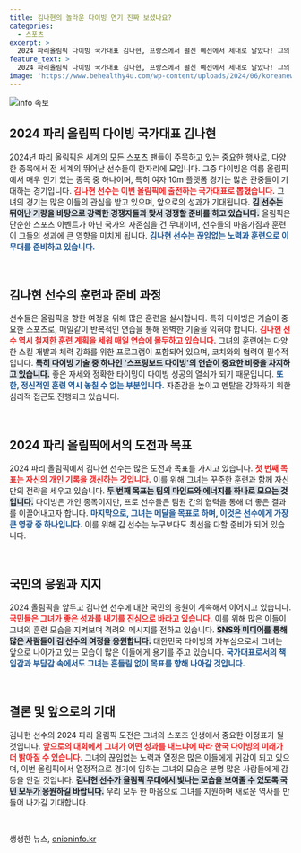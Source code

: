 ```yaml
---
title: 김나현의 놀라운 다이빙 연기 진짜 보셨나요?
categories:
  - 스포츠
excerpt: >
  2024 파리올림픽 다이빙 국가대표 김나현, 프랑스에서 펼친 예선에서 제대로 날았다! 그의 화려한 수중 퍼포먼스, 올림픽 메달을 향한 첫걸음을 확인해보세요!
feature_text: >
  2024 파리올림픽 다이빙 국가대표 김나현, 프랑스에서 펼친 예선에서 제대로 날았다! 그의 화려한 수중 퍼포먼스, 올림픽 메달을 향한 첫걸음을 확인해보세요!
image: 'https://www.behealthy4u.com/wp-content/uploads/2024/06/koreanews.jpg'
---
```


<p><img src="https://www.behealthy4u.com/wp-content/uploads/2024/06/koreanews.jpg" alt="info 속보" /></p>

<h2 data-ke-size="size26">2024 파리 올림픽 다이빙 국가대표 김나현</h2>

<p data-ke-size="size16">2024년 파리 올림픽은 세계의 모든 스포츠 팬들이 주목하고 있는 중요한 행사로, 다양한 종목에서 전 세계의 뛰어난 선수들이 한자리에 모입니다. 그중 다이빙은 여름 올림픽에서 매우 인기 있는 종목 중 하나이며, 특히 여자 10m 플랫폼 경기는 많은 관중들이 기대하는 경기입니다. <b><span style="color: #ee2323;">김나현 선수는 이번 올림픽에 출전하는 국가대표로 뽑혔습니다.</span></b> 그녀의 경기는 많은 이들의 관심을 받고 있으며, 앞으로의 성과가 기대됩니다. <b><span style="background-color: #21538527;">김 선수는 뛰어난 기량을 바탕으로 강력한 경쟁자들과 맞서 경쟁할 준비를 하고 있습니다.</span></b> 올림픽은 단순한 스포츠 이벤트가 아닌 국가의 자존심을 건 무대이며, 선수들의 마음가짐과 훈련이 그들의 성과에 큰 영향을 미치게 됩니다. <b><span style="color: #1a5490;">김나현 선수는 끊임없는 노력과 훈련으로 이 무대를 준비하고 있습니다.</span></b></p>

<p data-ke-size="size16">&nbsp;</p>

<h2 data-ke-size="size26">김나현 선수의 훈련과 준비 과정</h2>

<p data-ke-size="size16">선수들은 올림픽을 향한 여정을 위해 많은 훈련을 실시합니다. 특히 다이빙은 기술이 중요한 스포츠로, 매일같이 반복적인 연습을 통해 완벽한 기술을 익혀야 합니다. <b><span style="color: #ee2323;">김나현 선수 역시 철저한 훈련 계획을 세워 매일 연습에 몰두하고 있습니다.</span></b> 그녀의 훈련에는 다양한 스킬 개발과 체력 강화를 위한 프로그램이 포함되어 있으며, 코치와의 협력이 필수적입니다. <b><span style="background-color: #21538527;">특히 다이빙 기술 중 하나인 '스프링보드 다이빙'의 연습이 중요한 비중을 차지하고 있습니다.</span></b> 좋은 자세와 정확한 타이밍이 다이빙 성공의 열쇠가 되기 때문입니다. <b><span style="color: #1a5490;">또한, 정신적인 훈련 역시 놓칠 수 없는 부분입니다.</span></b> 자존감을 높이고 멘탈을 강화하기 위한 심리적 접근도 진행되고 있습니다.</p>

<p data-ke-size="size16">&nbsp;</p>

<h2 data-ke-size="size26">2024 파리 올림픽에서의 도전과 목표</h2>

<p data-ke-size="size16">2024 파리 올림픽에서 김나현 선수는 많은 도전과 목표를 가지고 있습니다. <b><span style="color: #ee2323;">첫 번째 목표는 자신의 개인 기록을 갱신하는 것입니다.</span></b> 이를 위해 그녀는 꾸준한 훈련과 함께 자신만의 전략을 세우고 있습니다. <b><span style="background-color: #21538527;">두 번째 목표는 팀의 마인드와 에너지를 하나로 모으는 것입니다.</span></b> 다이빙은 개인 종목이지만, 프로 선수들은 팀원 간의 협력을 통해 더 좋은 결과를 이끌어내고자 합니다. <b><span style="color: #1a5490;">마지막으로, 그녀는 메달을 목표로 하며, 이것은 선수에게 가장 큰 영광 중 하나입니다.</span></b> 이를 위해 김 선수는 누구보다도 최선을 다할 준비가 되어 있습니다.</p>

<p data-ke-size="size16">&nbsp;</p>

<h2 data-ke-size="size26">국민의 응원과 지지</h2>

<p data-ke-size="size16">2024 올림픽을 앞두고 김나현 선수에 대한 국민의 응원이 계속해서 이어지고 있습니다. <b><span style="color: #ee2323;">국민들은 그녀가 좋은 성과를 내기를 진심으로 바라고 있습니다.</span></b> 이를 위해 많은 이들이 그녀의 훈련 모습을 지켜보며 격려의 메시지를 전하고 있습니다. <b><span style="background-color: #21538527;">SNS와 미디어를 통해 많은 사람들이 김 선수의 여정을 응원합니다.</span></b> 대한민국 다이빙의 자부심으로서 그녀는 앞으로 나아가고 있는 모습이 많은 이들에게 용기를 주고 있습니다. <b><span style="color: #1a5490;">국가대표로서의 책임감과 부담감 속에서도 그녀는 흔들림 없이 목표를 향해 나아갈 것입니다.</span></b></p>

<p data-ke-size="size16">&nbsp;</p>

<h2 data-ke-size="size26">결론 및 앞으로의 기대</h2>

<p data-ke-size="size16">김나현 선수의 2024 파리 올림픽 도전은 그녀의 스포츠 인생에서 중요한 이정표가 될 것입니다. <b><span style="color: #ee2323;">앞으로의 대회에서 그녀가 어떤 성과를 내느냐에 따라 한국 다이빙의 미래가 더 밝아질 수 있습니다.</span></b> 그녀의 끊임없는 노력과 열정은 많은 이들에게 귀감이 되고 있으며, 이번 올림픽에서 열정적으로 경기에 임하는 그녀의 모습은 분명 많은 사람들에게 감동을 안길 것입니다. <b><span style="background-color: #21538527;">김나현 선수가 올림픽 무대에서 빛나는 모습을 보여줄 수 있도록 국민 모두가 응원하길 바랍니다.</span></b> 우리 모두 한 마음으로 그녀를 지원하며 새로운 역사를 만들어 나가길 기대합니다.</p>

<p data-ke-size="size16">&nbsp;</p>
생생한 뉴스, <a href="https://onioninfo.kr" rel="dofollow">onioninfo.kr</a>


